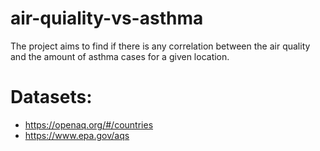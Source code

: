 # air-quiality-vs-asthma

The project aims to find if there is any correlation between the air quality and the amount of asthma cases for a given location.

# Datasets:

- https://openaq.org/#/countries
- https://www.epa.gov/aqs
